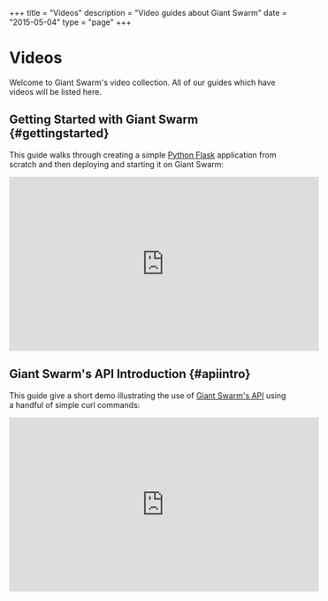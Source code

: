 +++
title = "Videos"
description = "Video guides about Giant Swarm"
date = "2015-05-04"
type = "page"
+++

# Videos

Welcome to Giant Swarm's video collection. All of our guides which have videos will be listed here.

## Getting Started with Giant Swarm {#gettingstarted}

This guide walks through creating a simple [Python Flask](http://flask.pocoo.org/) application from scratch and then deploying and starting it on Giant Swarm:

<div class="embed-responsive embed-responsive-16by9">
	<iframe class="embed-responsive-item" width="560" height="315" src="https://player.vimeo.com/video/127507942" frameborder="0" webkitallowfullscreen mozallowfullscreen allowfullscreen></iframe>
</div>

## Giant Swarm's API Introduction {#apiintro}

This guide give a short demo illustrating the use of [Giant Swarm's API](/reference/api/) using a handful of simple curl commands:

<div class="embed-responsive embed-responsive-16by9">
  <iframe class="embed-responsive-item" width="560" height="315" src="https://player.vimeo.com/video/128089952" frameborder="0" webkitallowfullscreen mozallowfullscreen allowfullscreen></iframe>
</div>
